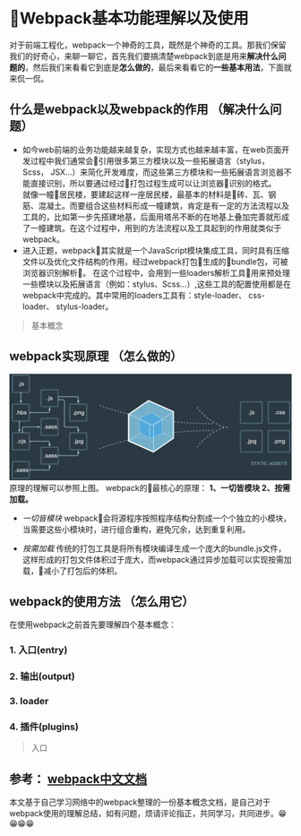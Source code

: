 # Webpack基本功能理解以及使用

对于前端工程化，webpack一个神奇的工具，既然是个神奇的工具。那我们保留我们的好奇心，来聊一聊它，首先我们要搞清楚webpack到底是用来**解决什么问题的**，然后我们来看看它到底是**怎么做的**，最后来看看它的**一些基本用法**，下面就来侃一侃。


##  什么是webpack以及webpack的作用 （解决什么问题）
* 如今web前端的业务功能越来越复杂，实现方式也越来越丰富，在web页面开发过程中我们通常会引用很多第三方模块以及一些拓展语言（stylus，Scss， JSX...）来简化开发难度，而这些第三方模块和一些拓展语言浏览器不能直接识别，所以要通过经过打包过程生成可以让浏览器识别的格式。   
就像一幢居民楼，要建起这样一座居民楼，最基本的材料是砖、瓦、钢筋、混凝土。而要组合这些材料形成一幢建筑，肯定是有一定的方法流程以及工具的，比如第一步先搭建地基，后面用塔吊不断的在地基上叠加完善就形成了一幢建筑。在这个过程中，用到的方法流程以及工具起到的作用就类似于webpack。
* 进入正题，webpack其实就是一个JavaScript模块集成工具，同时具有压缩文件以及优化文件结构的作用。经过webpack打包生成的bundle包，可被浏览器识别解析。
在这个过程中，会用到一些loaders解析工具用来预处理一些模块以及拓展语言（例如：stylus、Scss...）,这些工具的配置使用都是在webpack中完成的。其中常用的loaders工具有：style-loader、 css-loader、 stylus-loader。



> 基本概念

##  webpack实现原理  （怎么做的）

![webpack原理图](./img/webpack1.png)
原理的理解可以参照上图。
webpack的最核心的原理： **1、一切皆模块  2、按需加载。**


* *一切皆模块*  webpack会将源程序按照程序结构分割成一个个独立的小模块，当需要这些小模块时，进行组合重构，避免冗余，达到重复利用。

* *按需加载* 传统的打包工具是将所有模块编译生成一个庞大的bundle.js文件，这样形成的打包文件体积过于庞大，而webpack通过异步加载可以实现按需加载，减小了打包后的体积。

## webpack的使用方法 （怎么用它）

在使用webpack之前首先要理解四个基本概念：   

### 1. 入口(entry)
### 2. 输出(output)
### 3. loader
### 4. 插件(plugins)

> 入口















## 参考： [webpack中文文档](https://www.webpackjs.com/concepts/)


本文基于自己学习网络中的webpack整理的一份基本概念文档，是自己对于webpack使用的理解总结，如有问题，烦请评论指正，共同学习，共同进步。😁😁😁😁
